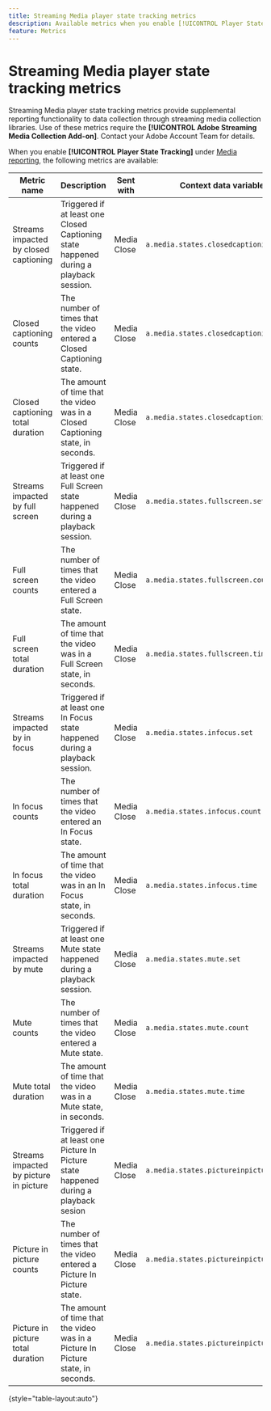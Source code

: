 ```yaml
---
title: Streaming Media player state tracking metrics
description: Available metrics when you enable [!UICONTROL Player State Tracking] for a report suite.
feature: Metrics
---
```

# Streaming Media player state tracking metrics

Streaming Media player state tracking metrics provide supplemental reporting functionality to data collection through streaming media collection libraries. Use of these metrics require the **[!UICONTROL Adobe Streaming Media Collection Add-on]**. Contact your Adobe Account Team for details.

When you enable **[!UICONTROL Player State Tracking]** under [Media reporting](/help/admin/admin/c-manage-report-suites/c-edit-report-suites/media-management.md), the following metrics are available:

| Metric name | Description | Sent with | Context data variable |
| --- | --- | --- | --- |
| Streams impacted by closed captioning | Triggered if at least one Closed Captioning state happened during a playback session. | Media Close | `a.media.states.closedcaptioning.set` |
| Closed captioning counts | The number of times that the video entered a Closed Captioning state. | Media Close | `a.media.states.closedcaptioning.count` |
| Closed captioning total duration | The amount of time that the video was in a Closed Captioning state, in seconds. | Media Close | `a.media.states.closedcaptioning.time` |
| Streams impacted by full screen | Triggered if at least one Full Screen state happened during a playback session. | Media Close | `a.media.states.fullscreen.set` |
| Full screen counts | The number of times that the video entered a Full Screen state. | Media Close | `a.media.states.fullscreen.count` |
| Full screen total duration | The amount of time that the video was in a Full Screen state, in seconds. | Media Close | `a.media.states.fullscreen.time` |
| Streams impacted by in focus | Triggered if at least one In Focus state happened during a playback session. | Media Close | `a.media.states.infocus.set` |
| In focus counts | The number of times that the video entered an In Focus state. | Media Close | `a.media.states.infocus.count` |
| In focus total duration | The amount of time that the video was in an In Focus state, in seconds. | Media Close | `a.media.states.infocus.time` |
| Streams impacted by mute | Triggered if at least one Mute state happened during a playback session. | Media Close | `a.media.states.mute.set` |
| Mute counts | The number of times that the video entered a Mute state. | Media Close | `a.media.states.mute.count` |
| Mute total duration | The amount of time that the video was in a Mute state, in seconds. | Media Close | `a.media.states.mute.time` |
| Streams impacted by picture in picture | Triggered if at least one Picture In Picture state happened during a playback sesion | Media Close | `a.media.states.pictureinpicture.set` |
| Picture in picture counts | The number of times that the video entered a Picture In Picture state. | Media Close | `a.media.states.pictureinpicture.count` |
| Picture in picture total duration | The amount of time that the video was in a Picture In Picture state, in seconds. | Media Close | `a.media.states.pictureinpicture.time` |

{style="table-layout:auto"}
